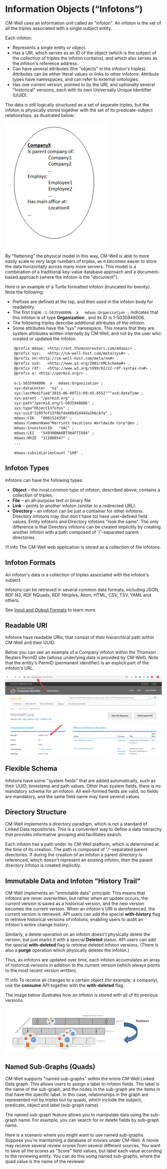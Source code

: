 # Information Objects (“Infotons”)

CM-Well uses an information unit called an "infoton". An infoton is the set of all the triples associated with a single subject entity.

Each infoton:

- Represents a single entity or object.
- Has a URI, which serves as an ID of the object (which is the subject of the collection of triples the infoton contains), and which also serves as the infoton's reference address.
- Can have several attributes (the "objects" in the infoton's <subject-predicate-object> triples). Attributes can be either literal values or links to other infotons. Attribute types have namespaces, and can refer to external ontologies.
- Has one current version, pointed to by the URI, and optionally several "historical" versions, each with its own Universally Unique Identifier (UUID).

The data is still logically structured as a set of separate triples, but the infoton is physically stored together with the set of its predicate-subject relationships, as illustrated below:

![image](../../_Images/Infoton.png)

By "flattening" the physical model in this way, CM-Well is able to more easily scale to very large numbers of triples, as it becomes easier to store the data horizontally across many more servers. This model is a combination of a traditional key-value database approach and a document-based approach (where the infoton is the "document").

Here is an example of a Turtle formatted infoton (truncated for brevity). Note the following:

- Prefixes are defined at the top, and then used in the infoton body for readability.
- The first triple ```:1-5035948006  a   mdaas:Organization ;``` indicates that this infoton is of type **Organization** , and its ID is 1-5035948006.
- The following triples describe additional attributes of the infoton.
- Some attributes have the "sys" namespace. This means that they are system attributes written internally by CM-Well, and not by the user who created or updated the infoton.

```
	@prefix mdaas: <http://ont.thomsonreuters.com/mdaas/> .
	@prefix sys:   <http://cm-well-host.com/meta/sys#> .
	@prefix nn:<http://cm-well-host.com/meta/nn#> .
	@prefix xsd:   <http://www.w3.org/2001/XMLSchema#> .
	@prefix rdf:   <http://www.w3.org/1999/02/22-rdf-syntax-ns#> .
	@prefix o: <http://permid.org/> .

    o:1-5035948006  a   mdaas:Organization ;
    sys:dataCenter  "na" ;
    sys:lastModified"2015-06-08T21:09:45.855Z"^^xsd:dateTime ;
    sys:parent  "/permid.org" ;
    sys:path"/permid.org/1-5035948006" ;
    sys:type"ObjectInfoton" ;
    sys:uuid"3205fef15f8bfda48bd1d44da2b6cb7a" ;
    mdaas:CIK   "0001524358" ;
    mdaas:CommonName"Marriott Vacations Worldwide Corp"@en ;
    mdaas:InvestextID   "VAC" ;
    mdaas:LEI   "549300WA6BT5H4F7IO94" ;
    mdaas:MXID  "111800547" ;
    ...

    mdaas:subsidiariesCount "109" .
```

## Infoton Types

Infotons can have the following types:

- **Object** – the most common type of infoton, described above; contains a collection of triples.
- **File** – an all-purpose text or binary file.
- **Link** – points to another infoton (similar to a redirected URL).
- **Directory** – an infoton can be just a container for other infotons. Directory infotons may (but don't have to) have user-defined field values. Entity infotons and Directory infotons "look the same". The only difference is that Directory infotons can be created implicitly by creating another infoton with a path composed of '/'-separated parent directories.

!!! info
	The CM-Well web application is stored as a collection of file infotons.

## Infoton Formats

An infoton's data is a collection of triples associated with the infoton's subject.

Infotons can be retrieved in several common data formats, including JSON, RDF N3, RDF NQuads, RDF Ntriples, Atom, HTML, CSV, TSV, YAML and others.

See [Input and Output Formats](../../APIReference/UsageTopics/API.InputAndOutputFormats.md) to learn more.

## Readable URI

Infotons have readable URIs, that consist of their hierarchical path within CM-Well and their UUID.

Below you can see an example of a Company infoton within the Thomson Reuters PermID site (whose underlying data is provided by CM-Well). Note that the entity's PermID (permanent identifier) is an explicit part of the infoton's URL.

![image](../../_Images/Readable-URI.png)

## Flexible Schema

Infotons have some "system fields" that are added automatically, such as their UUID, timestamp and path values. Other than system fields, there is no mandatory schema for an infoton. All well-formed fields are valid, no fields are mandatory, and the same field name may have several values.

## Directory Structure

CM-Well implements a directory paradigm, which is not a standard of Linked Data repositories. This is a convenient way to define a data hierarchy that provides informative grouping and facilitates search.

Each infoton has a path under its CM-Well platform, which is determined at the time of its creation. The path is composed of '/'-separated parent directories. If during the creation of an infoton a parent directory is referenced, which doesn't represent an existing infoton, then the parent directory infoton is created implicitly.

## Immutable Data and Infoton "History Trail"

CM-Well implements an "immutable data" principle. This means that infotons are never overwritten, but rather when an update occurs, the current version is saved as a historical version, and the new version becomes the current version. When an infoton's URI is dereferenced, the current version is retrieved. API users can add the special **with-history** flag to retrieve historical versions of infotons, enabling users to audit an infoton's entire change history.

Similarly, a delete operation on an infoton doesn't physically delete the version, but just marks it with a special **Deleted** status. API users can add the special **with-deleted** flag to retrieve deleted infoton versions. (There is also a **purge** operation which physically deletes the infoton.)

Thus, as infotons are updated over time, each infoton accumulates an array of historical versions in addition to the current version (which always points to the most recent version written).

!!! info
	To receive all changes to a certain object (for example, a company), use the **consume** API together with the **with-deleted** flag.

The image below illustrates how an infoton is stored with all of its previous versions.

![image](../../_Images/Infoton-with-historical-versions.png)

## Named Sub-Graphs (Quads)

CM-Well supports "named sub-graphs" within the entire CM-Well Linked Data graph. This allows users to assign a label to infoton fields. The label is the name of the sub-graph, and the nodes in the sub-graph are the items in that have the specific label. In this case, relationships in the graph are represented not by triples but by quads, which include the subject, predicate, object and label (sub-graph name).

The named sub-graph feature allows you to manipulate data using the sub-graph name. For example, you can search for or delete fields by sub-graph name.

Here is a scenario where you might want to use named sub-graphs. Suppose you're maintaining a database of movies under CM-Well. A movie may receive several review scores from several different sources. You want to save all the scores as "Score" field values, but label each value according to the reviewing entity. You can do this using named sub-graphs, where the quad value is the name of the reviewer.